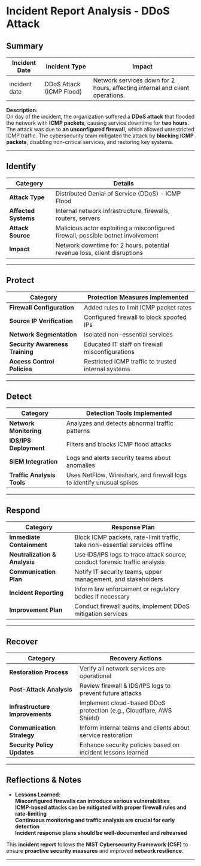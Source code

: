 # Incident Report Analysis - DDoS Attack

## Summary
| Incident Date | Incident Type | Impact |
|--------------|--------------|--------|
| incident date | DDoS Attack (ICMP Flood) | Network services down for 2 hours, affecting internal and client operations. |

**Description:**  
On day of the incident, the organization suffered a **DDoS attack** that flooded the network with **ICMP packets**, causing service downtime for **two hours**. The attack was due to **an unconfigured firewall**, which allowed unrestricted ICMP traffic. The cybersecurity team mitigated the attack by **blocking ICMP packets**, disabling non-critical services, and restoring key systems.

---

## **Identify**
| Category | Details |
|----------|---------|
| **Attack Type** | Distributed Denial of Service (DDoS) - ICMP Flood |
| **Affected Systems** | Internal network infrastructure, firewalls, routers, servers |
| **Attack Source** | Malicious actor exploiting a misconfigured firewall, possible botnet involvement |
| **Impact** | Network downtime for 2 hours, potential revenue loss, client disruptions |

---

## **Protect**
| Category | Protection Measures Implemented |
|----------|--------------------------------|
| **Firewall Configuration** | Added rules to limit ICMP packet rates |
| **Source IP Verification** | Configured firewall to block spoofed IPs |
| **Network Segmentation** | Isolated non-essential services |
| **Security Awareness Training** | Educated IT staff on firewall misconfigurations |
| **Access Control Policies** | Restricted ICMP traffic to trusted internal systems |

---

## **Detect**
| Category | Detection Tools Implemented |
|----------|----------------------------|
| **Network Monitoring** | Analyzes and detects abnormal traffic patterns |
| **IDS/IPS Deployment** | Filters and blocks ICMP flood attacks |
| **SIEM Integration** | Logs and alerts security teams about anomalies |
| **Traffic Analysis Tools** | Uses NetFlow, Wireshark, and firewall logs to identify unusual spikes |

---

## **Respond**
| Category | Response Plan |
|----------|--------------|
| **Immediate Containment** | Block ICMP packets, rate-limit traffic, take non-essential services offline |
| **Neutralization & Analysis** | Use IDS/IPS logs to trace attack source, conduct forensic traffic analysis |
| **Communication Plan** | Notify IT security teams, upper management, and stakeholders |
| **Incident Reporting** | Inform law enforcement or regulatory bodies if necessary |
| **Improvement Plan** | Conduct firewall audits, implement DDoS mitigation services |

---

## **Recover**
| Category | Recovery Actions |
|----------|-----------------|
| **Restoration Process** | Verify all network services are operational |
| **Post-Attack Analysis** | Review firewall & IDS/IPS logs to prevent future attacks |
| **Infrastructure Improvements** | Implement cloud-based DDoS protection (e.g., Cloudflare, AWS Shield) |
| **Communication Strategy** | Inform internal teams and clients about service restoration |
| **Security Policy Updates** | Enhance security policies based on incident lessons learned |

---

## **Reflections & Notes**
- **Lessons Learned:**  
   **Misconfigured firewalls can introduce serious vulnerabilities**  
   **ICMP-based attacks can be mitigated with proper firewall rules and rate-limiting**  
   **Continuous monitoring and traffic analysis are crucial for early detection**  
   **Incident response plans should be well-documented and rehearsed**  

This **incident report** follows the **NIST Cybersecurity Framework (CSF)** to ensure **proactive security measures** and improved **network resilience**.

---
